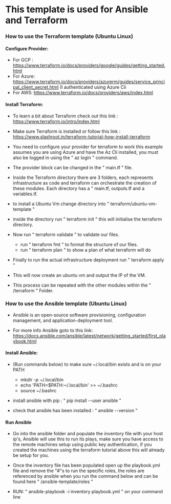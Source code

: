 # This template is used for Ansible and Terraform


### How to use the Terraform template (Ubuntu Linux)

#### Configure Provider:

- For GCP : https://www.terraform.io/docs/providers/google/guides/getting_started.html
- For Azure: https://www.terraform.io/docs/providers/azurerm/guides/service_principal_client_secret.html  (I authenticated using Azure Cli
- For AWS: https://www.terraform.io/docs/providers/aws/index.html


#### Install Terraform: 

- To learn a bit about Terraform check out this link : https://www.terraform.io/intro/index.html

-  Make sure Terraform is installed or follow this link : https://www.slashroot.in/terraform-tutorial-how-install-terraform

- You need to configure your provider for terraform to work this example assumes you are using Azure and have the Az Cli installed, you must also be logged in using the "       az login     "  command.

- The provider block can be changed in the " main.tf "  file.

- Inside the Terraform directory there are 3 folders, each represents infrastructure as code and terraform can orchestrate the creation of these modules. Each directory has a " main.tf, outputs.tf and a variables.tf. 

- to install a Ubuntu Vm change directory into   "    terraform/ubuntu-vm-template    "   

- inside the directory run   "    terraform init    "  this will initialise the terraform directory.

- Now run   "  terraform validate  "   to validate our files.
    - run   "  terraform fmt  "   to format the structure of our files.
    - run   "  terraform plan  "   to show a plan of what terraform will do
    
- Finally to run the actual infrastructure deployment run   "    terraform apply   " 

- This will now create an ubuntu vm and output the IP of the VM. 

- This process can be repeated with the other modules within the  " /terraform  "  Folder.



### How to use the Ansible template (Ubuntu Linux)

- Ansible is an open-source software provisioning, configuration management, and application-deployment tool.

- For more info Ansible goto to this link:  https://docs.ansible.com/ansible/latest/network/getting_started/first_playbook.html

#### Install Ansible:

- (Run commands below) to make sure ~/.local/bin exists and is on your PATH
     - mkdir -p ~/.local/bin
     - echo 'PATH=$PATH:~/.local/bin' >> ~/.bashrc
     - source ~/.bashrc
     
- install ansible with pip :  "  pip install --user ansible   "

- check that ansible has been installed :  "   ansible --version  "


#### Run Ansible

- Go into the ansible folder and populate the inventory file with your host ip's, Ansible will use this to run its plays, make sure you  have access to the remote machines setup using public key authentication, if you created the machines using the terraform tutorial above this will already be setup for you.

- Once the inventory file has been populated open up the playbook.yml file and remove the "#"s to run the specific roles, the roles are referenced by ansible when you run the command below and can be found here "  /ansible-template/roles  "

- RUN: "  ansible-playbook -i inventory playbook.yml   " on your command line


